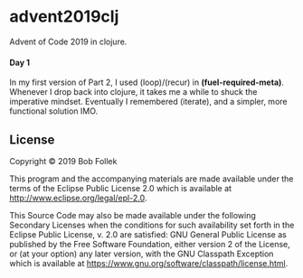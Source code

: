 # advent2019clj

Advent of Code 2019 in clojure.

#### Day 1

In my first version of Part 2, I used (loop)/(recur) in **(fuel-required-meta)**. Whenever I drop back into clojure, it takes me a while to shuck the imperative mindset. Eventually I remembered (iterate), and a simpler, more functional solution IMO.

## License

Copyright © 2019 Bob Follek

This program and the accompanying materials are made available under the
terms of the Eclipse Public License 2.0 which is available at
http://www.eclipse.org/legal/epl-2.0.

This Source Code may also be made available under the following Secondary
Licenses when the conditions for such availability set forth in the Eclipse
Public License, v. 2.0 are satisfied: GNU General Public License as published by
the Free Software Foundation, either version 2 of the License, or (at your
option) any later version, with the GNU Classpath Exception which is available
at https://www.gnu.org/software/classpath/license.html.
